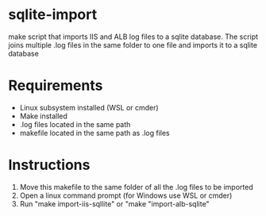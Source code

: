 # sqlite-import
  make script that imports IIS and ALB log files to a sqlite database. The script joins multiple .log files in the same folder to one file and imports it to a sqlite database
# Requirements
  - Linux subsystem installed (WSL or cmder)
  - Make installed
  - .log files located in the same path
  - makefile located in the same path as .log files
# Instructions
  1. Move this makefile to the same folder of all the .log files to be imported
  2. Open a linux command prompt (for Windows use WSL or cmder)
  3. Run "make import-iis-sqllite" or "make "import-alb-sqlite"
